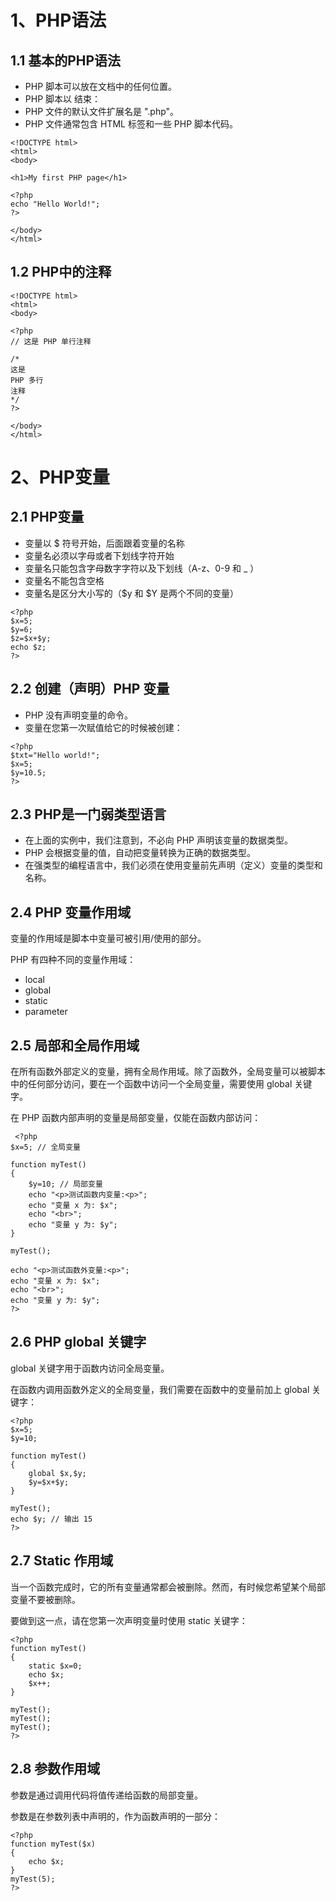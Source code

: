 # 1、PHP语法
## 1.1 基本的PHP语法
* PHP 脚本可以放在文档中的任何位置。
* PHP 脚本以 <?php 开始，以 ?> 结束：
* PHP 文件的默认文件扩展名是 ".php"。
* PHP 文件通常包含 HTML 标签和一些 PHP 脚本代码。

```
<!DOCTYPE html>
<html>
<body>

<h1>My first PHP page</h1>

<?php
echo "Hello World!";
?>

</body>
</html>
```
## 1.2 PHP中的注释
```
<!DOCTYPE html>
<html>
<body>

<?php
// 这是 PHP 单行注释

/*
这是
PHP 多行
注释
*/
?>

</body>
</html> 
```

# 2、PHP变量

## 2.1 PHP变量
* 变量以 $ 符号开始，后面跟着变量的名称
* 变量名必须以字母或者下划线字符开始
* 变量名只能包含字母数字字符以及下划线（A-z、0-9 和 _ ）
* 变量名不能包含空格
* 变量名是区分大小写的（$y 和 $Y 是两个不同的变量）

```
<?php
$x=5;
$y=6;
$z=$x+$y;
echo $z;
?>
```

## 2.2 创建（声明）PHP 变量
* PHP 没有声明变量的命令。
* 变量在您第一次赋值给它的时候被创建：

```
<?php
$txt="Hello world!";
$x=5;
$y=10.5;
?>
```
## 2.3 PHP是一门弱类型语言
* 在上面的实例中，我们注意到，不必向 PHP 声明该变量的数据类型。
* PHP 会根据变量的值，自动把变量转换为正确的数据类型。
* 在强类型的编程语言中，我们必须在使用变量前先声明（定义）变量的类型和名称。

## 2.4 PHP 变量作用域
变量的作用域是脚本中变量可被引用/使用的部分。

PHP 有四种不同的变量作用域：

* local
* global
* static
* parameter

## 2.5 局部和全局作用域
在所有函数外部定义的变量，拥有全局作用域。除了函数外，全局变量可以被脚本中的任何部分访问，要在一个函数中访问一个全局变量，需要使用 global 关键字。

在 PHP 函数内部声明的变量是局部变量，仅能在函数内部访问： 

```
 <?php
$x=5; // 全局变量

function myTest()
{
    $y=10; // 局部变量
    echo "<p>测试函数内变量:<p>";
    echo "变量 x 为: $x";
    echo "<br>";
    echo "变量 y 为: $y";
} 

myTest();

echo "<p>测试函数外变量:<p>";
echo "变量 x 为: $x";
echo "<br>";
echo "变量 y 为: $y";
?> 
```

## 2.6 PHP global 关键字
global 关键字用于函数内访问全局变量。

在函数内调用函数外定义的全局变量，我们需要在函数中的变量前加上 global 关键字：

```
<?php
$x=5;
$y=10;
 
function myTest()
{
    global $x,$y;
    $y=$x+$y;
}
 
myTest();
echo $y; // 输出 15
?>

```

## 2.7 Static 作用域
当一个函数完成时，它的所有变量通常都会被删除。然而，有时候您希望某个局部变量不要被删除。

要做到这一点，请在您第一次声明变量时使用 static 关键字：

```
<?php
function myTest()
{
    static $x=0;
    echo $x;
    $x++;
}
 
myTest();
myTest();
myTest();
?>
```

## 2.8 参数作用域
参数是通过调用代码将值传递给函数的局部变量。

参数是在参数列表中声明的，作为函数声明的一部分：

```
<?php
function myTest($x)
{
    echo $x;
}
myTest(5);
?>
```